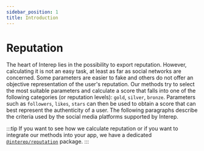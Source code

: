 ```yaml
---
sidebar_position: 1
title: Introduction
---
```


# Reputation

The heart of Interep lies in the possibility to export reputation. However, calculating it is not an easy task, at least as far as social networks are concerned. Some parameters are easier to fake and others do not offer an objective representation of the user's reputation. Our methods try to select the most suitable parameters and calculate a score that falls into one of the following categories (or reputation levels): `gold`, `silver`, `bronze`. Parameters such as `followers`, `likes`, `stars` can then be used to obtain a score that can best represent the authenticity of a user. The following paragraphs describe the criteria used by the social media platforms supported by Interep.

:::tip
If you want to see how we calculate reputation or if you want to integrate our methods into your app, we have a dedicated [`@interep/reputation`](https://github.com/interep-project/interep.js/tree/main/packages/reputation) package.
:::
